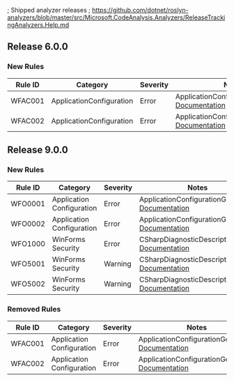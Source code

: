 ﻿; Shipped analyzer releases
; https://github.com/dotnet/roslyn-analyzers/blob/master/src/Microsoft.CodeAnalysis.Analyzers/ReleaseTrackingAnalyzers.Help.md

## Release 6.0.0

### New Rules

Rule ID | Category | Severity | Notes
--------|----------|----------|--------------------
WFAC001 | ApplicationConfiguration | Error | ApplicationConfigurationGenerator, [Documentation](https://github.com/dotnet/winforms/blob/main/docs/analyzers/ApplicationConfigurationGenerator.Help.md)
WFAC002 | ApplicationConfiguration | Error | ApplicationConfigurationGenerator, [Documentation](https://github.com/dotnet/winforms/blob/main/docs/analyzers/ApplicationConfigurationGenerator.Help.md)

## Release 9.0.0

### New Rules

Rule ID | Category | Severity | Notes
--------|----------|----------|-------
WFO0001 | Application Configuration | Error | ApplicationConfigurationGenerator, [Documentation](https://aka.ms/winforms-warnings/WFO0001)
WFO0002 | Application Configuration | Error | ApplicationConfigurationGenerator, [Documentation](https://aka.ms/winforms-warnings/WFO0002)
WFO1000 | WinForms Security | Error | CSharpDiagnosticDescriptors, [Documentation](https://aka.ms/winforms-warnings/WFO1000)
WFO5001 | WinForms Security | Warning | CSharpDiagnosticDescriptors, [Documentation](https://aka.ms/winforms-warnings/WFO5001)
WFO5002 | WinForms Security | Warning | CSharpDiagnosticDescriptors, [Documentation](https://aka.ms/winforms-warnings/WFO5002)

### Removed Rules

Rule ID | Category | Severity | Notes
--------|----------|----------|--------------------
WFAC001 | Application Configuration | Error | ApplicationConfigurationGenerator, [Documentation](https://github.com/dotnet/winforms/blob/main/docs/analyzers/ApplicationConfigurationGenerator.Help.md)
WFAC002 | Application Configuration | Error | ApplicationConfigurationGenerator, [Documentation](https://github.com/dotnet/winforms/blob/main/docs/analyzers/ApplicationConfigurationGenerator.Help.md)
